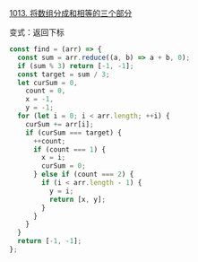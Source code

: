 [1013. 将数组分成和相等的三个部分](https://leetcode.cn/problems/partition-array-into-three-parts-with-equal-sum/)

变式：返回下标

```js
const find = (arr) => {
  const sum = arr.reduce((a, b) => a + b, 0);
  if (sum % 3) return [-1, -1];
  const target = sum / 3;
  let curSum = 0,
    count = 0,
    x = -1,
    y = -1;
  for (let i = 0; i < arr.length; ++i) {
    curSum += arr[i];
    if (curSum === target) {
      ++count;
      if (count === 1) {
        x = i;
        curSum = 0;
      } else if (count === 2) {
        if (i < arr.length - 1) {
          y = i;
          return [x, y];
        }
      }
    }
  }
  return [-1, -1];
};
```